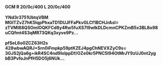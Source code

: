 #### GCM R 20/0c/400 L 20/0c/400
**YNd3r3751UbtqVBM**<br/>**MGlTZvZ7hK5IqpPhxaTD1DUJFFaPkvGLCf1BCHJrAsI=**<br/>**zTVMI88QSOmlOQKFCd8y4Rw5fuXS7I9wlkDLDcmnCPKZmB5x3BL8o98uCQfmt4S3qMR73QKq3xyve9Pz...**<br/><br/>
**pfSeL6o0ZCZ63H2s**<br/>**428wbwAQRJ+Srn0iFmpkp59ptKZEJ4pgChNEVXZyC9s=**<br/>**3GJS2jQa6g+ikR4SC4nd9IolppDf/OZe0kr5PNC5I94OtMrJY9zUJ0nt2ygbB3PvfoJnPfH5DO5j6NUk...**